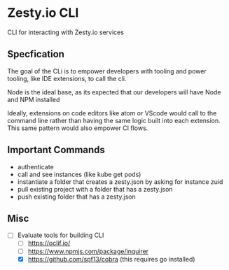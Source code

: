# Zesty.io CLI
CLI for interacting with Zesty.io services

## Specfication

The goal of the CLi is to empower developers with tooling and power tooling, like IDE extensions, to call the cli.

Node is the ideal base, as its expected that our developers will have Node and NPM installed

Ideally, extensions on code editors like atom or VScode would call to the command line rather than having the same logic built into each extension. This same pattern would also empower CI flows.


## Important Commands

* authenticate
* call and see instances (like kube get pods)
* instantiate a folder that creates a zesty.json by asking for instance zuid
* pull existing project with a folder that has a zesty.json
* push existing folder that has a zesty.json

## Misc
- [ ] Evaluate tools for building CLI
  - [ ] https://oclif.io/
  - [ ] https://www.npmjs.com/package/inquirer
  - [X] https://github.com/spf13/cobra (this requires go installed)

